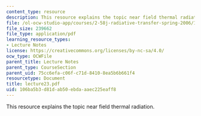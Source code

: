 ```yaml
---
content_type: resource
description: This resource explains the topic near field thermal radiation.
file: /ol-ocw-studio-app/courses/2-58j-radiative-transfer-spring-2006/106ba5b3d81dab50ebdaaaec225eaff8_lecture23.pdf
file_size: 239662
file_type: application/pdf
learning_resource_types:
- Lecture Notes
license: https://creativecommons.org/licenses/by-nc-sa/4.0/
ocw_type: OCWFile
parent_title: Lecture Notes
parent_type: CourseSection
parent_uid: 75cc6efa-c06f-c71d-8410-8ea5b6b661f4
resourcetype: Document
title: lecture23.pdf
uid: 106ba5b3-d81d-ab50-ebda-aaec225eaff8
---
```

This resource explains the topic near field thermal radiation.